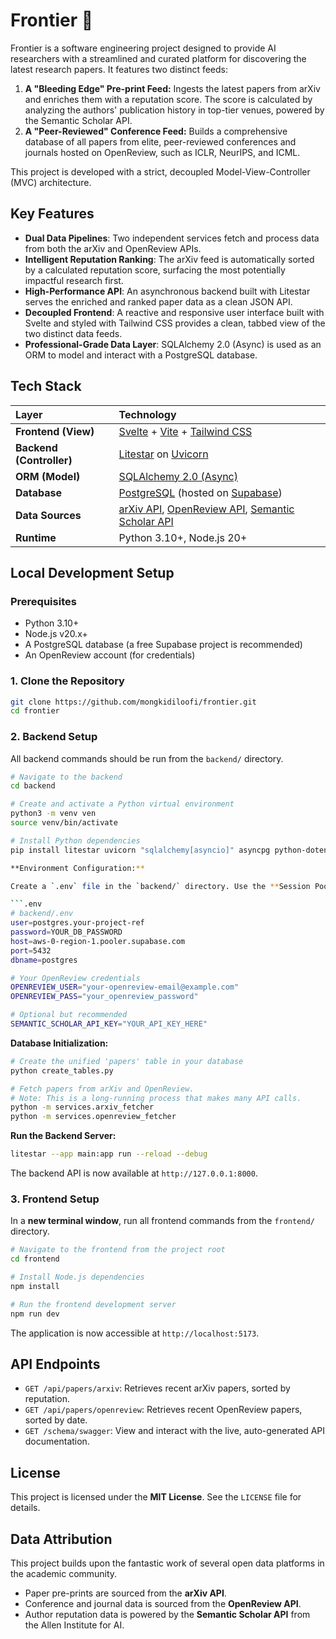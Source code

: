 # Frontier 🚀

Frontier is a software engineering project designed to provide AI researchers with a streamlined and curated platform for discovering the latest research papers. It features two distinct feeds:

1.  **A "Bleeding Edge" Pre-print Feed:** Ingests the latest papers from arXiv and enriches them with a reputation score. The score is calculated by analyzing the authors' publication history in top-tier venues, powered by the Semantic Scholar API.
2.  **A "Peer-Reviewed" Conference Feed:** Builds a comprehensive database of all papers from elite, peer-reviewed conferences and journals hosted on OpenReview, such as ICLR, NeurIPS, and ICML.

This project is developed with a strict, decoupled Model-View-Controller (MVC) architecture.

## Key Features

-   **Dual Data Pipelines**: Two independent services fetch and process data from both the arXiv and OpenReview APIs.
-   **Intelligent Reputation Ranking**: The arXiv feed is automatically sorted by a calculated reputation score, surfacing the most potentially impactful research first.
-   **High-Performance API**: An asynchronous backend built with Litestar serves the enriched and ranked paper data as a clean JSON API.
-   **Decoupled Frontend**: A reactive and responsive user interface built with Svelte and styled with Tailwind CSS provides a clean, tabbed view of the two distinct data feeds.
-   **Professional-Grade Data Layer**: SQLAlchemy 2.0 (Async) is used as an ORM to model and interact with a PostgreSQL database.

## Tech Stack

| Layer                | Technology                                                                                                                              |
| :------------------- | :-------------------------------------------------------------------------------------------------------------------------------------- |
| **Frontend (View)**      | [Svelte](https://svelte.dev/) + [Vite](https://vitejs.dev/) + [Tailwind CSS](https://tailwindcss.com/)                                    |
| **Backend (Controller)** | [Litestar](https://litestar.dev/) on [Uvicorn](https://www.uvicorn.org/)                                                                |
| **ORM (Model)**        | [SQLAlchemy 2.0 (Async)](https://www.sqlalchemy.org/)                                                                                   |
| **Database**           | [PostgreSQL](https://www.postgresql.org/) (hosted on [Supabase](https://supabase.com/))                                                        |
| **Data Sources**       | [arXiv API](https://info.arxiv.org/help/api/index.html), [OpenReview API](https://openreview-py.readthedocs.io/en/latest/), [Semantic Scholar API](https://www.semanticscholar.org/product/api) |
| **Runtime**            | Python 3.10+, Node.js 20+                                                                                                               |

## Local Development Setup

### Prerequisites

-   Python 3.10+
-   Node.js v20.x+
-   A PostgreSQL database (a free Supabase project is recommended)
-   An OpenReview account (for credentials)

### 1. Clone the Repository

```bash
git clone https://github.com/mongkidiloofi/frontier.git
cd frontier
```

### 2. Backend Setup

All backend commands should be run from the `backend/` directory.

```bash
# Navigate to the backend
cd backend

# Create and activate a Python virtual environment
python3 -m venv ven
source venv/bin/activate

# Install Python dependencies
pip install litestar uvicorn "sqlalchemy[asyncio]" asyncpg python-dotenv arxiv openreview-py psycopg2-binary httpx pandas```

**Environment Configuration:**

Create a `.env` file in the `backend/` directory. Use the **Session Pooler** credentials from Supabase.

```.env
# backend/.env
user=postgres.your-project-ref
password=YOUR_DB_PASSWORD
host=aws-0-region-1.pooler.supabase.com
port=5432
dbname=postgres

# Your OpenReview credentials
OPENREVIEW_USER="your-openreview-email@example.com"
OPENREVIEW_PASS="your_openreview_password"

# Optional but recommended
SEMANTIC_SCHOLAR_API_KEY="YOUR_API_KEY_HERE" 
```

**Database Initialization:**

```bash
# Create the unified 'papers' table in your database
python create_tables.py

# Fetch papers from arXiv and OpenReview.
# Note: This is a long-running process that makes many API calls.
python -m services.arxiv_fetcher
python -m services.openreview_fetcher
```

**Run the Backend Server:**

```bash
litestar --app main:app run --reload --debug
```
The backend API is now available at `http://127.0.0.1:8000`.

### 3. Frontend Setup

In a **new terminal window**, run all frontend commands from the `frontend/` directory.

```bash
# Navigate to the frontend from the project root
cd frontend

# Install Node.js dependencies
npm install

# Run the frontend development server
npm run dev
```
The application is now accessible at `http://localhost:5173`.

## API Endpoints

-   `GET /api/papers/arxiv`: Retrieves recent arXiv papers, sorted by reputation.
-   `GET /api/papers/openreview`: Retrieves recent OpenReview papers, sorted by date.
-   `GET /schema/swagger`: View and interact with the live, auto-generated API documentation.

## License

This project is licensed under the **MIT License**. See the `LICENSE` file for details.

## Data Attribution

This project builds upon the fantastic work of several open data platforms in the academic community.
-   Paper pre-prints are sourced from the **arXiv API**.
-   Conference and journal data is sourced from the **OpenReview API**.
-   Author reputation data is powered by the **Semantic Scholar API** from the Allen Institute for AI.
